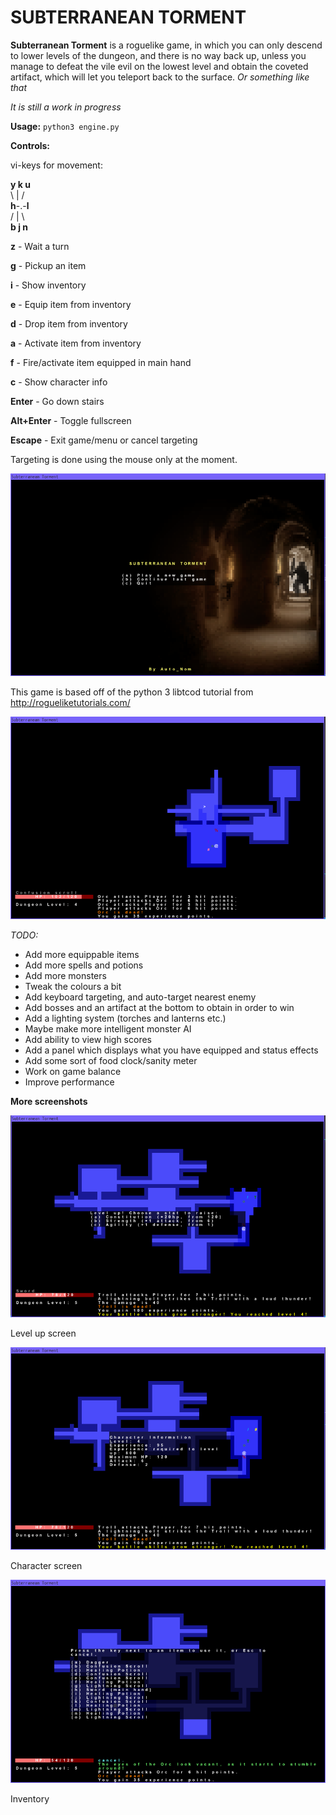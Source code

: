 # SUBTERRANEAN TORMENT

**Subterranean Torment** is a roguelike game, in which you can only descend to lower levels of the dungeon, and there is no way back up, unless you manage to defeat the vile evil on the lowest level and obtain the coveted artifact, which will let you teleport back to the surface. *Or something like that*

*It is still a work in progress*

**Usage:** `python3 engine.py`

**Controls:**

vi-keys for movement:

**y  k  u**  
   \ | /  
**h**-.-**l**  
   / | \  
**b  j  n**


**z** - Wait a turn

**g** - Pickup an item

**i** - Show inventory

**e** - Equip item from inventory

**d** - Drop item from inventory

**a** - Activate item from inventory

**f** - Fire/activate item equipped in main hand

**c** - Show character info

**Enter** - Go down stairs

**Alt+Enter** - Toggle fullscreen

**Escape** - Exit game/menu or cancel targeting

Targeting is done using the mouse only at the moment.


![Main Menu](/screenshots/mainmenu.png)

This game is based off of the python 3 libtcod tutorial from http://rogueliketutorials.com/


![Game](/screenshots/game.png)

*TODO:*

* Add more equippable items
* Add more spells and potions
* Add more monsters
* Tweak the colours a bit
* Add keyboard targeting, and auto-target nearest enemy
* Add bosses and an artifact at the bottom to obtain in order to win
* Add a lighting system (torches and lanterns etc.)
* Maybe make more intelligent monster AI
* Add ability to view high scores
* Add a panel which displays what you have equipped and status effects
* Add some sort of food clock/sanity meter
* Work on game balance
* Improve performance

**More screenshots**

![Level Up](/screenshots/levelup.png)

Level up screen

![Character](/screenshots/character.png)

Character screen

![Inventory](/screenshots/inventory.png)

Inventory

